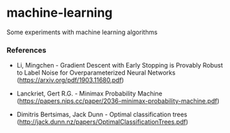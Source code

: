 # machine-learning
Some experiments with machine learning algorithms

### References
- Li, Mingchen - Gradient Descent with Early Stopping is Provably Robust
to Label Noise for Overparameterized Neural Networks (https://arxiv.org/pdf/1903.11680.pdf)

- Lanckriet, Gert R.G. - Minimax Probability Machine (https://papers.nips.cc/paper/2036-minimax-probability-machine.pdf)

- Dimitris Bertsimas, Jack Dunn - Optimal classification trees (http://jack.dunn.nz/papers/OptimalClassificationTrees.pdf)
